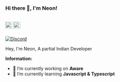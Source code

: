 ### Hi there 👋, I'm Neon!

<br/>
<a href="https://discord.com/users/1028360603204587562" target="_blank" >
    <img align ="left" alt="Xeno's Discord" width="22px" src ="https://cdn.jsdelivr.net/npm/simple-icons@v3/icons/discord.svg" />
  </a>
  <a href="https://github.com/Xenofic" target="_blank">
    <img align ="left" alt="Xeno's Github " width="22px" src ="https://cdn.jsdelivr.net/npm/simple-icons@v3/icons/github.svg" />
  </a>

![]()

<br/>

<!-- ![Discord](https://discord.c99.nl/widget/theme-3/836471571786104873.png) -->
<a href="https://discord.com/users/1028360603204587562">
<img src="https://discord.c99.nl/widget/theme-3/602900188549611543.png" alt="Discord"/>
</a>

Hey, I'm Neon, A partial Indian Developer

 **Information:**

- 🔭 I’m currently working on  **Aware**
- 🌱 I’m currently learning  **Javascript & Typescript**
